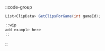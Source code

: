::code-group
  ```csharp [Method]
  List<ClipData> GetClipsForGame(int gameId);
  ```
  ```csharp [Example]
  ::wip
  add example here
  ::
  ```
::